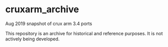 # cruxarm_archive
Aug 2019 snapshot of crux arm 3.4 ports

This repository is an archive for historical and reference purposes. 
It is not actively being developed.

